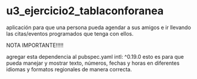 # u3_ejercicio2_tablaconforanea
aplicación para que una persona pueda agendar a sus amigos e ir llevando las citas/eventos programados que tenga con ellos. 

NOTA IMPORTANTE!!!!!

agregar esta dependencia al pubspec.yaml
  intl: ^0.19.0
esto es para que pueda manejar y mostrar texto, números, fechas y horas en diferentes idiomas y formatos regionales de manera correcta.
